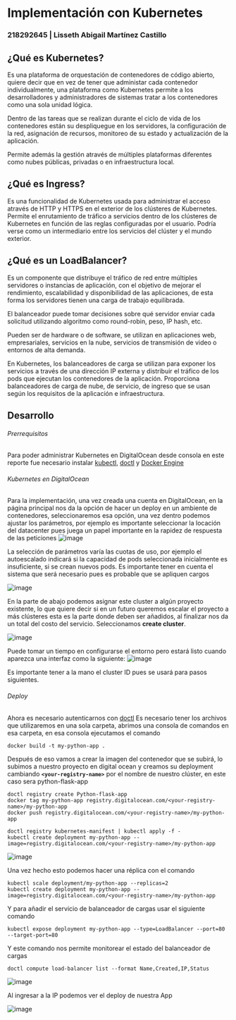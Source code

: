 # Implementación con Kubernetes
### 218292645 | Lisseth Abigail Martínez Castillo

## ¿Qué es Kubernetes?
Es una plataforma de orquestación de contenedores de código abierto, quiere decir que en vez de tener que administar cada contenedor individualmente, una plataforma como Kubernetes permite a los desarrolladores y administradores de sistemas tratar a los contenedores como una sola unidad lógica. 

Dentro de las tareas que se realizan durante el ciclo de vida de los contenedores están su despliquegue en los servidores, la configuración de la red, asignación de recursos, monitoreo de su estado y actualización de la aplicación. 

Permite además la gestión através de múltiples plataformas diferentes como nubes públicas, privadas o en infraestructura local.

## ¿Qué es Ingress?
Es una funcionalidad de Kubernetes usada para administrar el acceso através de HTTP y HTTPS en el exterior de los clústeres de Kubernetes. Permite el enrutamiento de tráfico a servicios dentro de los clústeres de Kubernetes en función de las reglas configuradas por el usuario. Podría verse como un intermediario entre los servicios del clúster y el mundo exterior.

## ¿Qué es un LoadBalancer?
Es un componente que distribuye el tráfico de red entre múltiples servidores o instancias de aplicación, con el objetivo de mejorar el rendimiento, escalabilidad y disponibilidad de las aplicaciones, de esta forma los servidores tienen una carga de trabajo equilibrada. 

El balanceador puede tomar decisiones sobre qué servidor enviar cada solicitud utilizando algoritmo como round-robin, peso, IP hash, etc.

Pueden ser de hardware o de software, se utilizan en aplicaciones web, empresariales, servicios en la nube, servicios de transmisión de video o entornos de alta demanda.

En Kubernetes, los balanceadores de carga se utilizan para exponer los servicios a través de una dirección IP externa y distribuir el tráfico de los pods que ejecutan los contenedores de la aplicación. Proporciona balanceadores de carga de nube, de servicio, de ingreso que se usan según los requisitos de la aplicación e infraestructura.

## Desarrollo

###### Prerrequisitos
Para poder administrar Kubernetes en DigitalOcean desde consola en este reporte fue necesario instalar [kubectl](https://kubernetes.io/docs/tasks/tools/install-kubectl-windows/), [doctl](https://docs.digitalocean.com/reference/doctl/) y [Docker Engine](https://docs.docker.com/engine/)

###### Kubernetes en DigitalOcean
Para la implementación, una vez creada una cuenta en DigitalOcean, en la página principal nos da la opción de hacer un deploy en un ambiente de contenedores, seleccionaremos esa opción, una vez dentro podemos ajustar los parámetros, por ejemplo es importante seleccionar la locación del datacenter pues juega un papel importante en la rapidez de respuesta de las peticiones
![image](https://user-images.githubusercontent.com/33168405/233978343-b40d361a-531a-454f-a774-40606007cdb9.png)

La selección de parámetros varía las cuotas de uso, por ejemplo el autoescalado indicará si la capacidad de pods seleccionada inicialmente es insuficiente, si se crean nuevos pods. Es importante tener en cuenta el sistema que será necesario pues es probable que se apliquen cargos

![image](https://user-images.githubusercontent.com/33168405/233978797-6d03368f-a74a-4895-b6cd-a73f948b0b87.png)

En la parte de abajo podemos asignar este cluster a algún proyecto existente, lo que quiere decir si en un futuro queremos escalar el proyecto a más clústeres esta es la parte donde deben ser añadidos, al finalizar nos da un total del costo del servicio. Seleccionamos **create cluster**.

![image](https://user-images.githubusercontent.com/33168405/233979396-c84cb06b-215b-4f6e-b703-f4a227042969.png)

Puede tomar un tiempo en configurarse el entorno pero estará listo cuando aparezca una interfaz como la siguiente:
![image](https://user-images.githubusercontent.com/33168405/233980088-50d2f84f-a127-4db2-b43d-927421a03189.png)

Es importante tener a la mano el cluster ID pues se usará para pasos siguientes.
###### Deploy
Ahora es necesario autenticarnos con [doctl](https://docs.digitalocean.com/reference/doctl/)
Es necesario tener los archivos que utilizaremos en una sola carpeta, abrimos una consola de comandos en esa carpeta, en esa consola ejecutamos el comando

```shell
docker build -t my-python-app .
```

Después de eso vamos a crear la imagen del contenedor que se subirá, lo subimos a nuestro proyecto en digital ocean y creamos su deployment cambiando **`<your-registry-name>`** por el nombre de nuestro clúster, en este caso sera python-flask-app

```shell
doctl registry create Python-flask-app
docker tag my-python-app registry.digitalocean.com/<your-registry-name>/my-python-app
docker push registry.digitalocean.com/<your-registry-name>/my-python-app
  
doctl registry kubernetes-manifest | kubectl apply -f -
kubectl create deployment my-python-app --image=registry.digitalocean.com/<your-registry-name>/my-python-app
```

![image](https://user-images.githubusercontent.com/33168405/233983845-31f4eea9-d887-49a9-840d-2b4020e60f55.png)

Una vez hecho esto podemos hacer una réplica con el comando
```shell
kubectl scale deployment/my-python-app --replicas=2
kubectl create deployment my-python-app --image=registry.digitalocean.com/<your-registry-name>/my-python-app
```
Y para añadir el servicio de balanceador de cargas usar el siguiente comando
```shell
kubectl expose deployment my-python-app --type=LoadBalancer --port=80 --target-port=80
```
Y este comando nos permite monitorear el estado del balanceador de cargas
```shell
doctl compute load-balancer list --format Name,Created,IP,Status
```
![image](https://user-images.githubusercontent.com/33168405/233984350-25647672-a511-48fd-93b1-cb767dd7e393.png)

Al ingresar a la IP podemos ver el deploy de nuestra App


![image](https://user-images.githubusercontent.com/33168405/233985024-79885c9a-1b70-4954-88c0-790641fd12b9.png)
